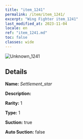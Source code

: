 ```yaml
---
title: "item_1241"
permalink: /item/item_1241/
excerpt: "Wing Fighter item_1241"
last_modified_at: 2023-11-04
locale: en
ref: "item_1241.md"
toc: false
classes: wide
---
```



 ![Unknown_1241](/images/item/Settlement_star_p.png)



## Details

 **Name:** *Settlement_star* 

 **Description:** 

 **Rarity:** 1 

 **Type:** 1 

 **Suction:** true 

 **Auto Suction:** false 


